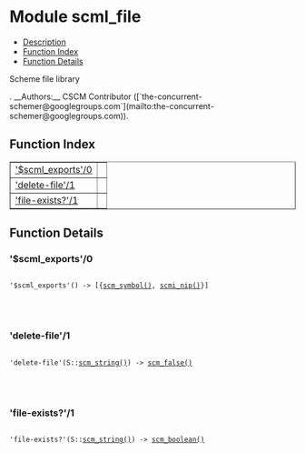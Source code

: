 

# Module scml_file #
* [Description](#description)
* [Function Index](#index)
* [Function Details](#functions)


<p>Scheme file library</p>.
__Authors:__ CSCM Contributor ([`the-concurrent-schemer@googlegroups.com`](mailto:the-concurrent-schemer@googlegroups.com)).
<a name="index"></a>

## Function Index ##


<table width="100%" border="1" cellspacing="0" cellpadding="2" summary="function index"><tr><td valign="top"><a href="#%24scml_exports-0">'$scml_exports'/0</a></td><td></td></tr><tr><td valign="top"><a href="#delete-file-1">'delete-file'/1</a></td><td></td></tr><tr><td valign="top"><a href="#file-exists%3f-1">'file-exists?'/1</a></td><td></td></tr></table>


<a name="functions"></a>

## Function Details ##

<a name="%24scml_exports-0"></a>

### '$scml_exports'/0 ###


<pre><code>
'$scml_exports'() -&gt; [{<a href="#type-scm_symbol">scm_symbol()</a>, <a href="#type-scmi_nip">scmi_nip()</a>}]
</code></pre>

<br></br>



<a name="delete-file-1"></a>

### 'delete-file'/1 ###


<pre><code>
'delete-file'(S::<a href="#type-scm_string">scm_string()</a>) -&gt; <a href="#type-scm_false">scm_false()</a>
</code></pre>

<br></br>



<a name="file-exists%3f-1"></a>

### 'file-exists?'/1 ###


<pre><code>
'file-exists?'(S::<a href="#type-scm_string">scm_string()</a>) -&gt; <a href="#type-scm_boolean">scm_boolean()</a>
</code></pre>

<br></br>



